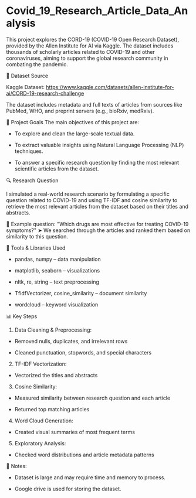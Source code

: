 # Covid_19_Research_Article_Data_Analysis

This project explores the CORD-19 (COVID-19 Open Research Dataset), provided by the Allen Institute for AI via Kaggle. The dataset includes thousands of scholarly articles related to COVID-19 and other coronaviruses, aiming to support the global research community in combating the pandemic.

📁 Dataset Source


Kaggle Dataset: https://www.kaggle.com/datasets/allen-institute-for-ai/CORD-19-research-challenge

The dataset includes metadata and full texts of articles from sources like PubMed, WHO, and preprint servers (e.g., bioRxiv, medRxiv).

🎯 Project Goals
The main objectives of this project are:

- To explore and clean the large-scale textual data.

- To extract valuable insights using Natural Language Processing (NLP) techniques.

- To answer a specific research question by finding the most relevant scientific articles from the dataset.

🔍 Research Question


I simulated a real-world research scenario by formulating a specific question related to COVID-19 and using TF-IDF and cosine similarity to retrieve the most relevant articles from the dataset based on their titles and abstracts.

📌 Example question: "Which drugs are most effective for treating COVID-19 symptoms?"
➤ We searched through the articles and ranked them based on similarity to this question.

🧰 Tools & Libraries Used


- pandas, numpy – data manipulation

- matplotlib, seaborn – visualizations

- nltk, re, string – text preprocessing

- TfidfVectorizer, cosine_similarity – document similarity

- wordcloud – keyword visualization

📊 Key Steps
1. Data Cleaning & Preprocessing:

- Removed nulls, duplicates, and irrelevant rows

- Cleaned punctuation, stopwords, and special characters

2. TF-IDF Vectorization:

- Vectorized the titles and abstracts

3. Cosine Similarity:

- Measured similarity between research question and each article

- Returned top matching articles

4. Word Cloud Generation:

- Created visual summaries of most frequent terms

5. Exploratory Analysis:

- Checked word distributions and article metadata patterns

📌 Notes:


- Dataset is large and may require time and memory to process.

- Google drive is used for storing the dataset.
